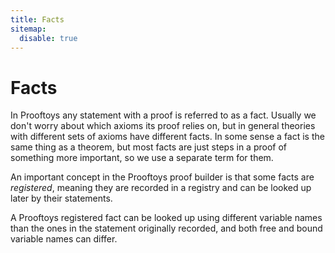 ```yaml
---
title: Facts
sitemap:
  disable: true
---
```

# Facts

In Prooftoys any statement with a proof is referred to as a fact.
Usually we don't worry about which axioms its proof relies on, but in
general theories with different sets of axioms have different facts.
In some sense a fact is the same thing as a theorem, but most facts
are just steps in a proof of something more important, so we use
a separate term for them.

An important concept in the Prooftoys proof builder is that
some facts are _registered_, meaning they are recorded in a registry
and can be looked up later by their statements.

A Prooftoys registered fact can be looked up using different variable
names than the ones in the statement originally recorded, and both
free and bound variable names can differ.
